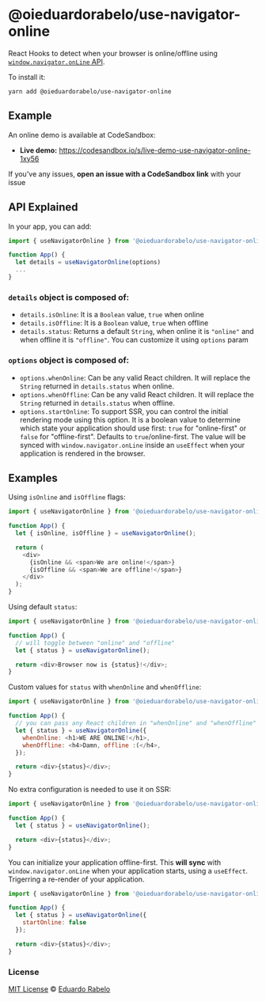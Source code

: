 # @oieduardorabelo/use-navigator-online

React Hooks to detect when your browser is online/offline using [`window.navigator.onLine` API](https://developer.mozilla.org/en-US/docs/Web/API/NavigatorOnLine).

To install it:

```
yarn add @oieduardorabelo/use-navigator-online
```

## Example

An online demo is available at CodeSandbox:

- **Live demo:** https://codesandbox.io/s/live-demo-use-navigator-online-1xy56

If you've any issues, **open an issue with a CodeSandbox link** with your issue

## API Explained

In your app, you can add:

```javascript
import { useNavigatorOnline } from '@oieduardorabelo/use-navigator-online';

function App() {
  let details = useNavigatorOnline(options)
  ...
}
```

### `details` object is composed of:

- `details.isOnline`: It is a `Boolean` value, `true` when online
- `details.isOffline`: It is a `Boolean` value, `true` when offline
- `details.status`: Returns a default `String`, when online it is `"online"` and when offline it is `"offline"`. You can customize it using `options` param

### `options` object is composed of:

- `options.whenOnline`: Can be any valid React children. It will replace the `String` returned in `details.status` when online.
- `options.whenOffline`: Can be any valid React children. It will replace the `String` returned in `details.status` when offline.
- `options.startOnline`: To support SSR, you can control the initial rendering mode using this option. It is a boolean value to determine which state your application should use first: `true` for "online-first" or `false` for "offline-first". Defaults to `true`/online-first. The value will be synced with `window.navigator.onLine` inside an `useEffect` when your application is rendered in the browser.

## Examples

Using `isOnline` and `isOffline` flags:

```javascript
import { useNavigatorOnline } from '@oieduardorabelo/use-navigator-online';

function App() {
  let { isOnline, isOffline } = useNavigatorOnline();

  return (
    <div>
      {isOnline && <span>We are online!</span>}
      {isOffline && <span>We are offline!</span>}
    </div>
  );
}
```

Using default `status`:

```javascript
import { useNavigatorOnline } from '@oieduardorabelo/use-navigator-online';

function App() {
  // will toggle between "online" and "offline"
  let { status } = useNavigatorOnline();

  return <div>Browser now is {status}!</div>;
}
```

Custom values for `status` with `whenOnline` and `whenOffline`:

```javascript
import { useNavigatorOnline } from '@oieduardorabelo/use-navigator-online';

function App() {
  // you can pass any React children in "whenOnline" and "whenOffline"
  let { status } = useNavigatorOnline({
    whenOnline: <h1>WE ARE ONLINE!</h1>,
    whenOffline: <h4>Damn, offline :(</h4>,
  });

  return <div>{status}</div>;
}
```

No extra configuration is needed to use it on SSR:

```javascript
import { useNavigatorOnline } from '@oieduardorabelo/use-navigator-online';

function App() {
  let { status } = useNavigatorOnline();

  return <div>{status}</div>;
}
```

You can initialize your application offline-first. This **will sync** with `window.navigator.onLine` when your application starts, using a `useEffect`. Trigerring a re-render of your application.

```javascript
import { useNavigatorOnline } from '@oieduardorabelo/use-navigator-online';

function App() {
  let { status } = useNavigatorOnline({
    startOnline: false
  });

  return <div>{status}</div>;
}
```

### License

[MIT License](https://oss.ninja/mit/oieduardorabelo/) © [Eduardo Rabelo](https://eduardorabelo.me)

